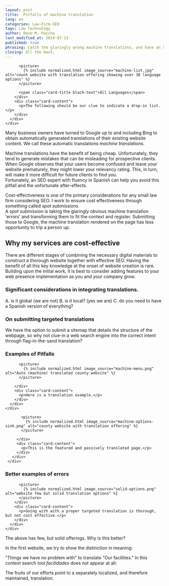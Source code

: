 ```yaml
---
layout: post
title:  Pitfalls of machine translation
lang: en
categories: Law-Firm-SEO
tags: Law Technology
author: Rene M. Paccha
last_modified_at: 2019-07-13
published: true
phrasing: Catch the glaringly wrong machine translations, and have an SEO (as translator) submit those to relevant search engines.
closing: All the best,
---
```

<div class="row">
    <div class="col s12 m7">
      <div class="card small ">
        <div class="card-image">

          <picture>
            {% include normalized.html image_source="machine-list.jpg" alt="count website with translation offering showing over 30 language options" %}
          </picture>

          <span class="card-title black-text">All Languages</span>
        </div>
        <div class="card-content">
          <p>The following should be our clue to indicate a drop-in list.</p>
        </div>
      </div>
    </div>
  </div>

Many business owners have turned to Google up to and including Bing to obtain automatically generated translations of their existing website content. We call these automatic translations _machine translations_.

Machine translations have the benefit of being cheap. Unfortunately, they tend to generate mistakes that can be misleading for prospective clients. When Google observes that your users become confused and leave your website prematurely, they might lower your relevancy rating.
This, in turn, will make it more difficult for future clients to find you.  
Fortunately, an SEO expert with fluency in Spanish can help you avoid this pitfall and the unfortunate after-effects.

Cost-effectiveness is one of the primary considerations for any small law firm considering SEO.
I work to ensure cost effectiveness through something called _spot submissions_.  
A _spot submission_ is taking the glaringly obvious machine translation 'errors' and transforming them to fit the context and register.  Submitting those to Google, the machine translation rendered on the page has less opportunity to trip a person up.

## Why my services are cost-effective

There are different stages of combining the necessary digital materials to construct a thorough website together with effective SEO.  Having the benefit of all this key knowledge at the onset of website creation is rare.  Building upon the initial work, it is best to consider adding features to your web presence implementation as you and your company grow.

### Significant considerations in integrating translations.


A. is it global (we are not)
B. is it local? (yes we are)
C. do you need to have a Spanish version of everything?

### On submitting targeted translations

We have the option to submit a sitemap that details the structure of the webpage, so why not clue-in a web search engine into the correct intent through flag-in-the-sand translation?

### Examples of Pitfalls

<div class="row">
    <div class="col s12 m7">
      <div class="card horizontal ">
        <div class="card-image">

          <picture>
            {% include normalized.html image_source="machine-menu.png" alt="Auto (machine) translated county website" %}
          </picture>

        </div>
        <div class="card-content">
          <p>Here is a translation example.</p>
        </div>
      </div>
    </div>
  </div>


 <div class="row">
     <div class="col s12 m7">
       <div class="card horizontal ">
         <div class="card-image">

           <picture>
             {% include normalized.html image_source="machine-options-sink.png" alt="county website with translation offering" %}
           </picture>

         </div>
         <div class="card-content">
           <p>This is the featured and passively translated page.</p>
         </div>
       </div>
     </div>
   </div>




### Better examples of errors

<div class="row">
    <div class="col s12 m7">
      <div class="card small ">
        <div class="card-image">

          <picture>
            {% include normalized.html image_source="solid-options.png" alt="website few but solid translation options" %}
          </picture>
        </div>
        <div class="card-content">
          <p>Going with with a proper targeted translation is thorough, but not cost effective.</p>
        </div>
      </div>
    </div>
  </div>

The above has few, but solid offerings.  Why is this better?

In the first website, we try to show the distinction in meaning:

"Things we have no problem with" to translate "Our facilities."
In this context search tool *facilidades* does not appear at all:

The fruits of our efforts point to a separately localized, and therefore maintained, translation.
